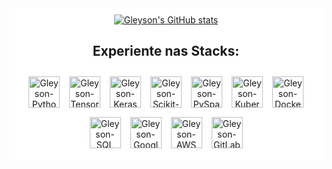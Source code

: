 <div style="display: flex; flex-wrap: wrap; justify-content: center; align-items: center; background-color: white; padding: 10px;">

  <!-- Estatísticas do GitHub -->
  <div style="flex: 1; min-width: 300px; text-align: center;">
    <a href="https://github.com/anuraghazra/github-readme-stats">
      <img src="https://github-readme-stats.vercel.app/api?username=gleysonrn&show_icons=true&theme=vampire" alt="Gleyson's GitHub stats">
    </a>
  </div>

  <!-- Tecnologias -->
  <div style="flex: 1; min-width: 300px; text-align: center;">
    <h2>Experiente nas Stacks:</h2>
    <div style="display: flex; flex-wrap: wrap; gap: 15px; justify-content: center; align-items: center; background-color: white; padding: 10px;">
      <!-- Python -->
      <img src="https://www.svgrepo.com/show/354238/python.svg" alt="Gleyson-Python" width="50" height="50"> 
      <!-- TensorFlow -->
      <img src="https://www.svgrepo.com/show/354440/tensorflow.svg" alt="Gleyson-TensorFlow" width="50" height="50">
      <!-- Keras -->
      <img src="https://www.svgrepo.com/show/306292/keras.svg" alt="Gleyson-Keras" width="50" height="50"> 
      <!-- Scikit-learn -->
      <img src="https://www.svgrepo.com/show/473778/scikitlearn.svg" alt="Gleyson-Scikit-learn" width="50" height="50">
      <!-- PySpark -->
      <img src="https://www.svgrepo.com/show/372952/spark.svg" alt="Gleyson-PySpark" width="50" height="50">
      <!-- Kubernetes -->
      <img src="https://www.svgrepo.com/show/353983/kubernetes.svg" alt="Gleyson-Kubernetes" width="50" height="50">
      <!-- Docker -->
      <img src="https://www.svgrepo.com/show/448221/docker.svg" alt="Gleyson-Docker" width="50" height="50">
      <!-- SQL -->
      <img src="https://www.svgrepo.com/show/255832/sql.svg" alt="Gleyson-SQL" width="50" height="50">
      <!-- Google Cloud -->
      <img src="https://www.svgrepo.com/show/448223/gcp.svg" alt="Gleyson-Google-Cloud" width="50" height="50">
      <!-- AWS -->
      <img src="https://www.svgrepo.com/show/448266/aws.svg" alt="Gleyson-AWS" width="50" height="50">
      <!-- GitLab -->
      <img src="https://www.svgrepo.com/show/448226/gitlab.svg" alt="Gleyson-GitLab" width="50" height="50">
    </div>
  </div>

</div>
